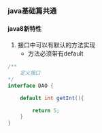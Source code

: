 ### java基础篇共通

#### java8新特性

1. 接口中可以有默认的方法实现
   - 方法必须带有default

```java
/**
	定义接口
*/
interface DAO {

    default int getInt(){

        return 5;
    }
}
```

